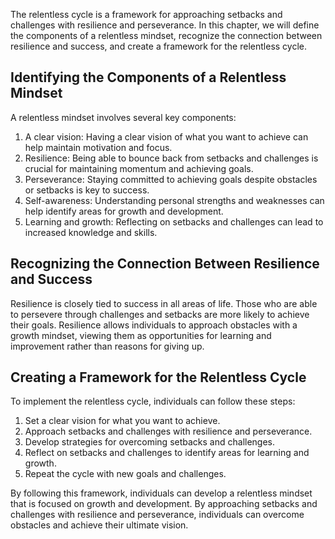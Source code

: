 
The relentless cycle is a framework for approaching setbacks and challenges with resilience and perseverance. In this chapter, we will define the components of a relentless mindset, recognize the connection between resilience and success, and create a framework for the relentless cycle.

Identifying the Components of a Relentless Mindset
--------------------------------------------------

A relentless mindset involves several key components:

1. A clear vision: Having a clear vision of what you want to achieve can help maintain motivation and focus.
2. Resilience: Being able to bounce back from setbacks and challenges is crucial for maintaining momentum and achieving goals.
3. Perseverance: Staying committed to achieving goals despite obstacles or setbacks is key to success.
4. Self-awareness: Understanding personal strengths and weaknesses can help identify areas for growth and development.
5. Learning and growth: Reflecting on setbacks and challenges can lead to increased knowledge and skills.

Recognizing the Connection Between Resilience and Success
---------------------------------------------------------

Resilience is closely tied to success in all areas of life. Those who are able to persevere through challenges and setbacks are more likely to achieve their goals. Resilience allows individuals to approach obstacles with a growth mindset, viewing them as opportunities for learning and improvement rather than reasons for giving up.

Creating a Framework for the Relentless Cycle
---------------------------------------------

To implement the relentless cycle, individuals can follow these steps:

1. Set a clear vision for what you want to achieve.
2. Approach setbacks and challenges with resilience and perseverance.
3. Develop strategies for overcoming setbacks and challenges.
4. Reflect on setbacks and challenges to identify areas for learning and growth.
5. Repeat the cycle with new goals and challenges.

By following this framework, individuals can develop a relentless mindset that is focused on growth and development. By approaching setbacks and challenges with resilience and perseverance, individuals can overcome obstacles and achieve their ultimate vision.
